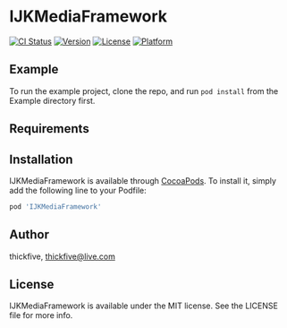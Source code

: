 # IJKMediaFramework

[![CI Status](https://img.shields.io/travis/thickfive/IJKMediaFramework.svg?style=flat)](https://travis-ci.org/thickfive/IJKMediaFramework)
[![Version](https://img.shields.io/cocoapods/v/IJKMediaFramework.svg?style=flat)](https://cocoapods.org/pods/IJKMediaFramework)
[![License](https://img.shields.io/cocoapods/l/IJKMediaFramework.svg?style=flat)](https://cocoapods.org/pods/IJKMediaFramework)
[![Platform](https://img.shields.io/cocoapods/p/IJKMediaFramework.svg?style=flat)](https://cocoapods.org/pods/IJKMediaFramework)

## Example

To run the example project, clone the repo, and run `pod install` from the Example directory first.

## Requirements

## Installation

IJKMediaFramework is available through [CocoaPods](https://cocoapods.org). To install
it, simply add the following line to your Podfile:

```ruby
pod 'IJKMediaFramework'
```

## Author

thickfive, thickfive@live.com

## License

IJKMediaFramework is available under the MIT license. See the LICENSE file for more info.
